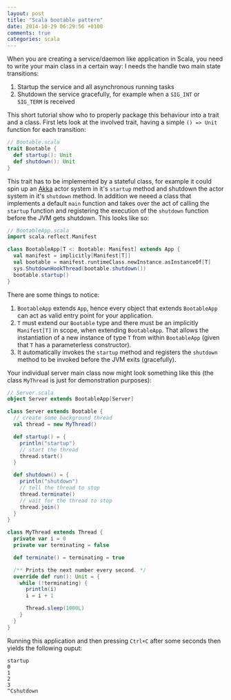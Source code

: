 ```yaml
---
layout: post
title: "Scala bootable pattern"
date: 2014-10-29 06:29:56 +0100
comments: true
categories: scala
---
```


When you are creating a service/daemon like application in Scala, you need to write your main class in a certain way: I needs the handle two main state transitions:

1. Startup the service and all asynchronous running tasks
2. Shutdown the service gracefully, for example when a `SIG_INT` or `SIG_TERM` is received

This short tutorial show who to properly package this behaviour into a trait and a class. First lets look at the involved trait, having a simple `() => Unit` function for each transition:

```scala
// Bootable.scala
trait Bootable {
  def startup(): Unit
  def shutdown(): Unit
}
```

This trait has to be implemented by a stateful class, for example it could spin up an [Akka](http://akka.io/) actor system in it's `startup` method and shutdown the actor system in it's `shutdown` method. In addition we neeed a class that implements a default `main` function and takes over the act of calling the `startup` function and registering the execution of the `shutdown` function before the JVM gets shutdown. This looks like so:

```scala
// BootableApp.scala
import scala.reflect.Manifest

class BootableApp[T <: Bootable: Manifest] extends App {
  val manifest = implicitly[Manifest[T]]
  val bootable = manifest.runtimeClass.newInstance.asInstanceOf[T]
  sys.ShutdownHookThread(bootable.shutdown())
  bootable.startup()
}
```

There are some things to notice:

1. `BootableApp` extends `App`, hence every object that extends `BootableApp` can act as valid entry point for your application.
2. `T` must extend our `Bootable` type and there must be an implicitly `Manifest[T]` in scope, when extending `BootableApp`. That allows the instantiation of a new instance of type `T` from within `BootableApp` (given that `T` has a parameterless constructor).
3. It automatically invokes the `startup` method and registers the `shutdown` method to be invoked before the JVM exits (gracefully).

Your individual server main class now might look something like this (the class `MyThread` is just for demonstration purposes):

```scala
// Server.scala
object Server extends BootableApp[Server]

class Server extends Bootable {
  // create some background thread
  val thread = new MyThread()

  def startup() = {
    println("startup")
    // start the thread
    thread.start()
  }

  def shutdown() = {
    println("shutdown")
    // tell the thread to stop
    thread.terminate()
    // wait for the thread to stop
    thread.join()
  }
}

class MyThread extends Thread {
  private var i = 0
  private var terminating = false

  def terminate() = terminating = true

  /** Prints the next number every second. */
  override def run(): Unit = {
    while (!terminating) {
      println(i)
      i = i + 1

      Thread.sleep(1000L)
    }
  }
}
```

Running this application and then pressing `Ctrl+C` after some seconds then yields the following ouput:

```text
startup
0
1
2
3
^Cshutdown
```
